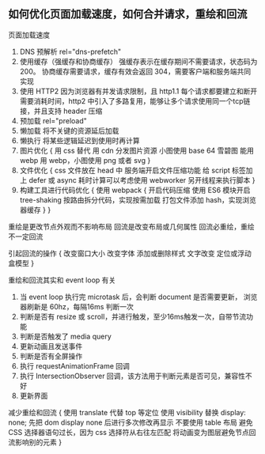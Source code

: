 ## 如何优化页面加载速度，如何合并请求，重绘和回流

页面加载速度
1. DNS 预解析 rel="dns-prefetch"
2. 使用缓存（强缓存和协商缓存） 强缓存表示在缓存期间不需要请求，状态码为 200。 协商缓存需要请求，缓存有效会返回 304，需要客户端和服务端共同实现
3. 使用 HTTP2 因为浏览器有并发请求限制，且 http1.1 每个请求都要建立和断开需要消耗时间，http2 中引入了多路复用，能够让多个请求使用同一个tcp链接，并且支持 header 压缩
4. 预加载  rel="preload"
5. 懒加载 将不关键的资源延后加载
6. 懒执行 将某些逻辑延迟到使用时再计算
7. 图片优化 {
    用 css 替代
    用 cdn 分发图片资源
    小图使用 base 64
    雪碧图
    能用 webp 用 webp，小图使用 png 或者 svg
}
8. 文件优化 {
    css 文件放在 head 中
    服务端开启文件压缩功能
    给 script 标签加上 defer 或 async
    耗时计算可以考虑使用 webworker 另开线程来执行脚本
}
9. 构建工具进行代码优化 {
    使用 webpack {
        开启代码压缩
        使用 ES6 模块开启 tree-shaking
        按路由拆分代码，实现按需加载
        打包文件添加 hash，实现浏览器缓存
    }
}

重绘是更改节点外观而不影响布局
回流是改变布局或几何属性
回流必重绘，重绘不一定回流

引起回流的操作 {
    改变窗口大小
    改变字体
    添加或删除样式
    文字改变
    定位或浮动
    盒模型
}

重绘和回流其实和 event loop 有关
1. 当 event loop 执行完 microtask 后，会判断 document 是否需要更新， 浏览器刷新是 60hz，每隔16ms 判断一次
2. 判断是否有 resize 或 scroll，并进行触发，至少16ms触发一次，自带节流功能
3. 判断是否触发了 media query
4. 更新动画且发送事件
5. 判断是否有全屏操作
6. 执行 requestAnimationFrame 回调
7. 执行 IntersectionObserver 回调，该方法用于判断元素是否可见，兼容性不好
8. 更新界面

减少重绘和回流 {
    使用 translate 代替 top 等定位
    使用 visibility 替换 display: none;
    先把 dom display none 后进行多次修改再显示
    不要使用 table 布局
    避免CSS 选择器语句过长，因为 css 选择符从右往左匹配
    将动画变为图层避免节点回流影响别的元素
}